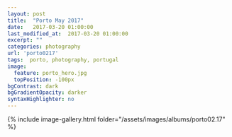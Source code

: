 ```yaml
---
layout: post
title:  "Porto May 2017"
date:   2017-03-20 01:00:00
last_modified_at:  2017-03-20 01:00:00
excerpt: ""
categories: photography
url: 'porto0217'
tags:  porto, photography, portugal
image:
  feature: porto_hero.jpg
  topPosition: -100px
bgContrast: dark
bgGradientOpacity: darker
syntaxHighlighter: no
---
```



<body>
	    {% include image-gallery.html folder="/assets/images/albums/porto02.17" %}
</body>

